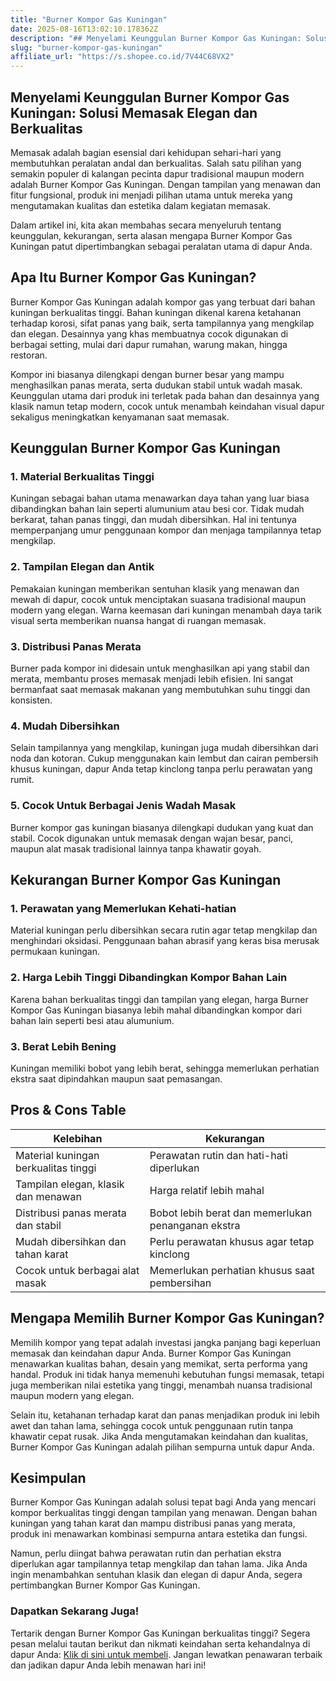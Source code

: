 ```yaml
---
title: "Burner Kompor Gas Kuningan"
date: 2025-08-16T13:02:10.178362Z
description: "## Menyelami Keunggulan Burner Kompor Gas Kuningan: Solusi Memasak Elegan dan Berkualitas..."
slug: "burner-kompor-gas-kuningan"
affiliate_url: "https://s.shopee.co.id/7V44C68VX2"
---
```

## Menyelami Keunggulan Burner Kompor Gas Kuningan: Solusi Memasak Elegan dan Berkualitas

Memasak adalah bagian esensial dari kehidupan sehari-hari yang membutuhkan peralatan andal dan berkualitas. Salah satu pilihan yang semakin populer di kalangan pecinta dapur tradisional maupun modern adalah Burner Kompor Gas Kuningan. Dengan tampilan yang menawan dan fitur fungsional, produk ini menjadi pilihan utama untuk mereka yang mengutamakan kualitas dan estetika dalam kegiatan memasak.

Dalam artikel ini, kita akan membahas secara menyeluruh tentang keunggulan, kekurangan, serta alasan mengapa Burner Kompor Gas Kuningan patut dipertimbangkan sebagai peralatan utama di dapur Anda.

## Apa Itu Burner Kompor Gas Kuningan?

Burner Kompor Gas Kuningan adalah kompor gas yang terbuat dari bahan kuningan berkualitas tinggi. Bahan kuningan dikenal karena ketahanan terhadap korosi, sifat panas yang baik, serta tampilannya yang mengkilap dan elegan. Desainnya yang khas membuatnya cocok digunakan di berbagai setting, mulai dari dapur rumahan, warung makan, hingga restoran.

Kompor ini biasanya dilengkapi dengan burner besar yang mampu menghasilkan panas merata, serta dudukan stabil untuk wadah masak. Keunggulan utama dari produk ini terletak pada bahan dan desainnya yang klasik namun tetap modern, cocok untuk menambah keindahan visual dapur sekaligus meningkatkan kenyamanan saat memasak.

## Keunggulan Burner Kompor Gas Kuningan

### 1. Material Berkualitas Tinggi

Kuningan sebagai bahan utama menawarkan daya tahan yang luar biasa dibandingkan bahan lain seperti alumunium atau besi cor. Tidak mudah berkarat, tahan panas tinggi, dan mudah dibersihkan. Hal ini tentunya memperpanjang umur penggunaan kompor dan menjaga tampilannya tetap mengkilap.

### 2. Tampilan Elegan dan Antik

Pemakaian kuningan memberikan sentuhan klasik yang menawan dan mewah di dapur, cocok untuk menciptakan suasana tradisional maupun modern yang elegan. Warna keemasan dari kuningan menambah daya tarik visual serta memberikan nuansa hangat di ruangan memasak.

### 3. Distribusi Panas Merata

Burner pada kompor ini didesain untuk menghasilkan api yang stabil dan merata, membantu proses memasak menjadi lebih efisien. Ini sangat bermanfaat saat memasak makanan yang membutuhkan suhu tinggi dan konsisten.

### 4. Mudah Dibersihkan

Selain tampilannya yang mengkilap, kuningan juga mudah dibersihkan dari noda dan kotoran. Cukup menggunakan kain lembut dan cairan pembersih khusus kuningan, dapur Anda tetap kinclong tanpa perlu perawatan yang rumit.

### 5. Cocok Untuk Berbagai Jenis Wadah Masak

Burner kompor gas kuningan biasanya dilengkapi dudukan yang kuat dan stabil. Cocok digunakan untuk memasak dengan wajan besar, panci, maupun alat masak tradisional lainnya tanpa khawatir goyah.

## Kekurangan Burner Kompor Gas Kuningan

### 1. Perawatan yang Memerlukan Kehati-hatian

Material kuningan perlu dibersihkan secara rutin agar tetap mengkilap dan menghindari oksidasi. Penggunaan bahan abrasif yang keras bisa merusak permukaan kuningan.

### 2. Harga Lebih Tinggi Dibandingkan Kompor Bahan Lain

Karena bahan berkualitas tinggi dan tampilan yang elegan, harga Burner Kompor Gas Kuningan biasanya lebih mahal dibandingkan kompor dari bahan lain seperti besi atau alumunium.

### 3. Berat Lebih Bening

Kuningan memiliki bobot yang lebih berat, sehingga memerlukan perhatian ekstra saat dipindahkan maupun saat pemasangan.

## Pros & Cons Table

| **Kelebihan**                                | **Kekurangan**                               |
|----------------------------------------------|----------------------------------------------|
| Material kuningan berkualitas tinggi       | Perawatan rutin dan hati-hati diperlukan   |
| Tampilan elegan, klasik dan menawan       | Harga relatif lebih mahal                |
| Distribusi panas merata dan stabil        | Bobot lebih berat dan memerlukan penanganan ekstra |
| Mudah dibersihkan dan tahan karat       | Perlu perawatan khusus agar tetap kinclong |
| Cocok untuk berbagai alat masak          | Memerlukan perhatian khusus saat pembersihan |

## Mengapa Memilih Burner Kompor Gas Kuningan?

Memilih kompor yang tepat adalah investasi jangka panjang bagi keperluan memasak dan keindahan dapur Anda. Burner Kompor Gas Kuningan menawarkan kualitas bahan, desain yang memikat, serta performa yang handal. Produk ini tidak hanya memenuhi kebutuhan fungsi memasak, tetapi juga memberikan nilai estetika yang tinggi, menambah nuansa tradisional maupun modern yang elegan.

Selain itu, ketahanan terhadap karat dan panas menjadikan produk ini lebih awet dan tahan lama, sehingga cocok untuk penggunaan rutin tanpa khawatir cepat rusak. Jika Anda mengutamakan keindahan dan kualitas, Burner Kompor Gas Kuningan adalah pilihan sempurna untuk dapur Anda.

## Kesimpulan

Burner Kompor Gas Kuningan adalah solusi tepat bagi Anda yang mencari kompor berkualitas tinggi dengan tampilan yang menawan. Dengan bahan kuningan yang tahan karat dan mampu distribusi panas yang merata, produk ini menawarkan kombinasi sempurna antara estetika dan fungsi.

Namun, perlu diingat bahwa perawatan rutin dan perhatian ekstra diperlukan agar tampilannya tetap mengkilap dan tahan lama. Jika Anda ingin menambahkan sentuhan klasik dan elegan di dapur Anda, segera pertimbangkan Burner Kompor Gas Kuningan.

### Dapatkan Sekarang Juga!

Tertarik dengan Burner Kompor Gas Kuningan berkualitas tinggi? Segera pesan melalui tautan berikut dan nikmati keindahan serta kehandalnya di dapur Anda: [Klik di sini untuk membeli](https://s.shopee.co.id/7V44C68VX2). Jangan lewatkan penawaran terbaik dan jadikan dapur Anda lebih menawan hari ini!